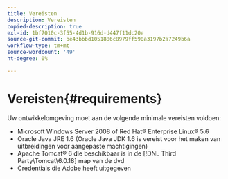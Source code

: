 ```yaml
---
title: Vereisten
description: Vereisten
copied-description: true
exl-id: 1bf7010c-3f55-4d1b-916d-d447f11dc20e
source-git-commit: be43bbbd1051886c8979ff590a3197b2a7249b6a
workflow-type: tm+mt
source-wordcount: '49'
ht-degree: 0%

---
```


# Vereisten{#requirements}

Uw ontwikkelomgeving moet aan de volgende minimale vereisten voldoen:

* Microsoft Windows Server 2008 of Red Hat® Enterprise Linux® 5.6
* Oracle Java JRE 1.6 (Oracle Java JDK 1.6 is vereist voor het maken van uitbreidingen voor aangepaste machtigingen)
* Apache Tomcat® 6 die beschikbaar is in de [!DNL Third Party\Tomcat\6.0.18] map van de dvd
* Credentials die Adobe heeft uitgegeven
